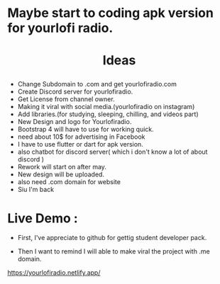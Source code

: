 # Maybe start to coding apk version for yourlofi radio.

# <p align="center">Ideas</p>

- Change Subdomain to .com and get yourlofiradio.com
- Create Discord server for yourlofiradio.
- Get License from channel owner.
- Making it viral with social media.(yourlofiradio on instagram)
- Add libraries.(for studying, sleeping, chilling, and videos part)
- New Design and logo for Yourlofiradio.
- Bootstrap 4 will have to use for working quick.
- need about 10$ for advertising in Facebook
- I have to use flutter or dart for apk version.
- also chatbot for discord server( which i don't know a lot of about discord )
- Rework will start on after may.
- New design will be uploaded.
- also need .com domain for website
- Siu I'm back 

# Live Demo :
 
- First, I've appreciate to github for gettig student developer pack.

- Then I want to remind I will able to make viral the project with .me domain.

https://yourlofiradio.netlify.app/  


